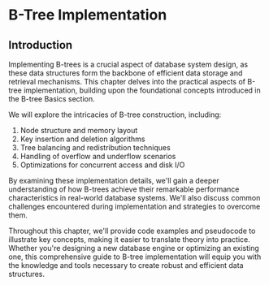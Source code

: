 # B-Tree Implementation

## Introduction
Implementing B-trees is a crucial aspect of database system design, as these data structures form the backbone of efficient data storage and retrieval mechanisms. This chapter delves into the practical aspects of B-tree implementation, building upon the foundational concepts introduced in the B-tree Basics section.

We will explore the intricacies of B-tree construction, including:

1. Node structure and memory layout
2. Key insertion and deletion algorithms
3. Tree balancing and redistribution techniques
4. Handling of overflow and underflow scenarios
5. Optimizations for concurrent access and disk I/O

By examining these implementation details, we'll gain a deeper understanding of how B-trees achieve their remarkable performance characteristics in real-world database systems. We'll also discuss common challenges encountered during implementation and strategies to overcome them.

Throughout this chapter, we'll provide code examples and pseudocode to illustrate key concepts, making it easier to translate theory into practice. Whether you're designing a new database engine or optimizing an existing one, this comprehensive guide to B-tree implementation will equip you with the knowledge and tools necessary to create robust and efficient data structures.
